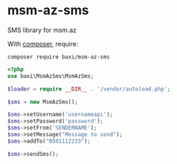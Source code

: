 # msm-az-sms
SMS library for msm.az

With [composer](https://getcomposer.org), require:

`composer require baxi/msm-az-sms`

```php
<?php
use baxi\MsmAzSms\MsmAzSms;

$loader = require __DIR__ . '/vendor/autoload.php';

$sms = new MsmAzSms();

$sms->setUsername('usernameapi');
$sms->setPassword('password');
$sms->setFrom('SENDERNAME');
$sms->setMessage("Message to send");
$sms->addTo("0501112233");

$sms->sendSms();
```
